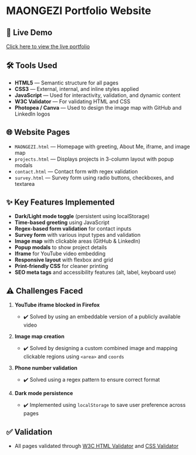 # MAONGEZI Portfolio Website

## 🔗 Live Demo

[Click here to view the live portfolio](https://hellionGamer.github.io/maongezi-portfolio/)

## 🛠️ Tools Used
- **HTML5** — Semantic structure for all pages
- **CSS3** — External, internal, and inline styles applied
- **JavaScript** — Used for interactivity, validation, and dynamic content
- **W3C Validator** — For validating HTML and CSS
- **Photopea / Canva** — Used to design the image map with GitHub and LinkedIn logos

## 🌐 Website Pages
- `MAONGEZI.html` — Homepage with greeting, About Me, iframe, and image map
- `projects.html` — Displays projects in 3-column layout with popup modals
- `contact.html` — Contact form with regex validation
- `survey.html` — Survey form using radio buttons, checkboxes, and textarea

## ✨ Key Features Implemented
- **Dark/Light mode toggle** (persistent using localStorage)
- **Time-based greeting** using JavaScript
- **Regex-based form validation** for contact inputs
- **Survey form** with various input types and validation
- **Image map** with clickable areas (GitHub & LinkedIn)
- **Popup modals** to show project details
- **Iframe** for YouTube video embedding
- **Responsive layout** with flexbox and grid
- **Print-friendly CSS** for cleaner printing
- **SEO meta tags** and accessibility features (alt, label, keyboard use)

## ⚠️ Challenges Faced
1. **YouTube iframe blocked in Firefox**  
   - ✔️ Solved by using an embeddable version of a publicly available video

2. **Image map creation**  
   - ✔️ Solved by designing a custom combined image and mapping clickable regions using `<area>` and `coords`

3. **Phone number validation**  
   - ✔️ Solved using a regex pattern to ensure correct format

4. **Dark mode persistence**  
   - ✔️ Implemented using `localStorage` to save user preference across pages

## ✅ Validation
- All pages validated through [W3C HTML Validator](https://validator.w3.org/) and [CSS Validator](https://jigsaw.w3.org/css-validator/)

